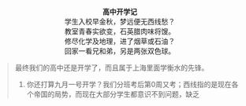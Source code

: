 <center><strong>高中开学记</strong><br/>学生入校早金秋，梦远便无西线愁？<br/>教室青春实欲变，石英腊肉味将馊。<br/>修尽化学及地理，进了烟草或石油？<br/>回家一看兄和弟，另是两张双色球。</center>

> 最终我们的高中还是开学了，而且属于上海里面学衡水的先锋。
> 1. 你还打算九月一号开学？我们分班考后第0周又考；西线指的是现在各个帝国的局势，而现在大部分学生都意识不到问题，缺乏
<!--stackedit_data:
eyJoaXN0b3J5IjpbODYwNTQzOTYxLC0xNTIyMDk1NzMxLC0xNT
E2NzU4MzM0XX0=
-->
